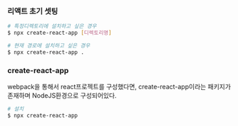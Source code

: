 ### 리액트 초기 셋팅
```sh
# 특정디렉토리에 설치하고 싶은 경우
$ npx create-react-app [디렉토리명]

# 현재 경로에 설치하고 싶은 경우
$ npx create-react-app .
```

### create-react-app
webpack을 통해서 react프로젝트를 구성했다면, create-react-app이라는 패키지가 존재하며 NodeJS환경으로 구성되어있다. 
```sh
# 설치
$ npx create-react-app
```
